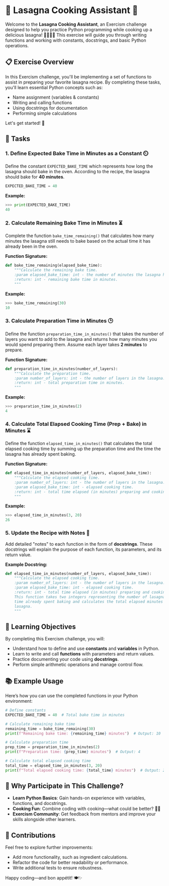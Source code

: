 # 🍝 Lasagna Cooking Assistant 🍳

Welcome to the **Lasagna Cooking Assistant**, an Exercism challenge designed to help you practice Python programming while cooking up a delicious lasagna! 🧑‍🍳👩‍🍳 This exercise will guide you through writing functions and working with constants, docstrings, and basic Python operations.



## 📋 Exercise Overview

In this Exercism challenge, you'll be implementing a set of functions to assist in preparing your favorite lasagna recipe. By completing these tasks, you'll learn essential Python concepts such as:

- Name assignment (variables & constants)
- Writing and calling functions
- Using docstrings for documentation
- Performing simple calculations

Let's get started! 🚀



## 🔧 Tasks

### 1. Define Expected Bake Time in Minutes as a Constant ⏲️

Define the constant `EXPECTED_BAKE_TIME` which represents how long the lasagna should bake in the oven. According to the recipe, the lasagna should bake for **40 minutes**.

```python
EXPECTED_BAKE_TIME = 40
```

**Example:**
```python
>>> print(EXPECTED_BAKE_TIME)
40
```



### 2. Calculate Remaining Bake Time in Minutes ⏳

Complete the function `bake_time_remaining()` that calculates how many minutes the lasagna still needs to bake based on the actual time it has already been in the oven.

**Function Signature:**
```python
def bake_time_remaining(elapsed_bake_time):
    """Calculate the remaining bake time.
    :param elapsed_bake_time: int - the number of minutes the lasagna has been baking.
    :return: int - remaining bake time in minutes.
    """
```

**Example:**
```python
>>> bake_time_remaining(30)
10
```



### 3. Calculate Preparation Time in Minutes 🕒

Define the function `preparation_time_in_minutes()` that takes the number of layers you want to add to the lasagna and returns how many minutes you would spend preparing them. Assume each layer takes **2 minutes** to prepare.

**Function Signature:**
```python
def preparation_time_in_minutes(number_of_layers):
    """Calculate the preparation time.
    :param number_of_layers: int - the number of layers in the lasagna.
    :return: int - total preparation time in minutes.
    """
```

**Example:**
```python
>>> preparation_time_in_minutes(2)
4
```


### 4. Calculate Total Elapsed Cooking Time (Prep + Bake) in Minutes ⌛

Define the function `elapsed_time_in_minutes()` that calculates the total elapsed cooking time by summing up the preparation time and the time the lasagna has already spent baking.

**Function Signature:**
```python
def elapsed_time_in_minutes(number_of_layers, elapsed_bake_time):
    """Calculate the elapsed cooking time.
    :param number_of_layers: int - the number of layers in the lasagna.
    :param elapsed_bake_time: int - elapsed cooking time.
    :return: int - total time elapsed (in minutes) preparing and cooking.
    """
```

**Example:**
```python
>>> elapsed_time_in_minutes(3, 20)
26
```


### 5. Update the Recipe with Notes 📝

Add detailed "notes" to each function in the form of **docstrings**. These docstrings will explain the purpose of each function, its parameters, and its return value.

**Example Docstring:**
```python
def elapsed_time_in_minutes(number_of_layers, elapsed_bake_time):
    """Calculate the elapsed cooking time.
    :param number_of_layers: int - the number of layers in the lasagna.
    :param elapsed_bake_time: int - elapsed cooking time.
    :return: int - total time elapsed (in minutes) preparing and cooking.
    This function takes two integers representing the number of lasagna layers and the
    time already spent baking and calculates the total elapsed minutes spent cooking the
    lasagna.
    """
```


## 🎯 Learning Objectives

By completing this Exercism challenge, you will:

- Understand how to define and use **constants** and **variables** in Python.
- Learn to write and call **functions** with parameters and return values.
- Practice documenting your code using **docstrings**.
- Perform simple arithmetic operations and manage control flow.



## 📚 Example Usage

Here’s how you can use the completed functions in your Python environment:

```python
# Define constants
EXPECTED_BAKE_TIME = 40  # Total bake time in minutes

# Calculate remaining bake time
remaining_time = bake_time_remaining(30)
print(f"Remaining bake time: {remaining_time} minutes")  # Output: 10

# Calculate preparation time
prep_time = preparation_time_in_minutes(2)
print(f"Preparation time: {prep_time} minutes")  # Output: 4

# Calculate total elapsed cooking time
total_time = elapsed_time_in_minutes(3, 20)
print(f"Total elapsed cooking time: {total_time} minutes")  # Output: 26
```



## 🙌 Why Participate in This Challenge?

- **Learn Python Basics**: Gain hands-on experience with variables, functions, and docstrings.
- **Cooking Fun**: Combine coding with cooking—what could be better? 🍅🧀  
- **Exercism Community**: Get feedback from mentors and improve your skills alongside other learners.


## 🤝 Contributions

Feel free to explore further improvements:
- Add more functionality, such as ingredient calculations.
- Refactor the code for better readability or performance.
- Write additional tests to ensure robustness.

Happy coding—and bon appétit! 🍽️✨